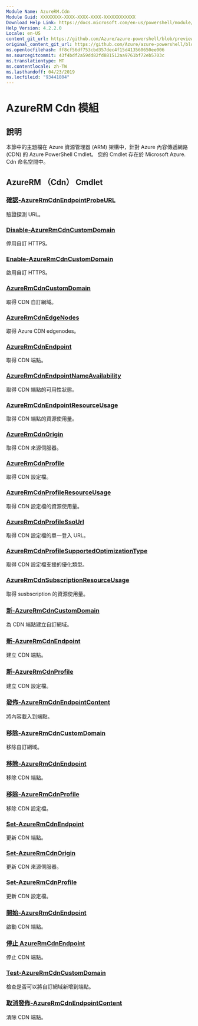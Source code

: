 ```yaml
---
Module Name: AzureRM.Cdn
Module Guid: XXXXXXXX-XXXX-XXXX-XXXX-XXXXXXXXXXXX
Download Help Link: https://docs.microsoft.com/en-us/powershell/module/azurerm.cdn
Help Version: 4.2.2.0
Locale: en-US
content_git_url: https://github.com/Azure/azure-powershell/blob/preview/src/ResourceManager/Cdn/Commands.Cdn/help/AzureRM.Cdn.md
original_content_git_url: https://github.com/Azure/azure-powershell/blob/preview/src/ResourceManager/Cdn/Commands.Cdn/help/AzureRM.Cdn.md
ms.openlocfilehash: ff8cf56df753cbd357dec4f15d413560650ee006
ms.sourcegitcommit: 43f4bdf2a59dd82fd881512aa9761bf72eb5703c
ms.translationtype: MT
ms.contentlocale: zh-TW
ms.lasthandoff: 04/23/2019
ms.locfileid: "93441804"
---
```

# AzureRM Cdn 模組
## 說明
本節中的主題檔在 Azure 資源管理器 (ARM) 架構中，針對 Azure 內容傳遞網路 (CDN) 的 Azure PowerShell Cmdlet。 您的 Cmdlet 存在於 Microsoft Azure. Cdn 命名空間中。

## AzureRM （Cdn） Cmdlet
### [確認-AzureRmCdnEndpointProbeURL](Confirm-AzureRmCdnEndpointProbeURL.md)
驗證探測 URL。

### [Disable-AzureRmCdnCustomDomain](Disable-AzureRmCdnCustomDomain.md)
停用自訂 HTTPS。

### [Enable-AzureRmCdnCustomDomain](Enable-AzureRmCdnCustomDomain.md)
啟用自訂 HTTPS。

### [AzureRmCdnCustomDomain](Get-AzureRmCdnCustomDomain.md)
取得 CDN 自訂網域。

### [AzureRmCdnEdgeNodes](Get-AzureRmCdnEdgeNodes.md)
取得 Azure CDN edgenodes。

### [AzureRmCdnEndpoint](Get-AzureRmCdnEndpoint.md)
取得 CDN 端點。

### [AzureRmCdnEndpointNameAvailability](Get-AzureRmCdnEndpointNameAvailability.md)
取得 CDN 端點的可用性狀態。

### [AzureRmCdnEndpointResourceUsage](Get-AzureRmCdnEndpointResourceUsage.md)
取得 CDN 端點的資源使用量。

### [AzureRmCdnOrigin](Get-AzureRmCdnOrigin.md)
取得 CDN 來源伺服器。

### [AzureRmCdnProfile](Get-AzureRmCdnProfile.md)
取得 CDN 設定檔。

### [AzureRmCdnProfileResourceUsage](Get-AzureRmCdnProfileResourceUsage.md)
取得 CDN 設定檔的資源使用量。

### [AzureRmCdnProfileSsoUrl](Get-AzureRmCdnProfileSsoUrl.md)
取得 CDN 設定檔的單一登入 URL。

### [AzureRmCdnProfileSupportedOptimizationType](Get-AzureRmCdnProfileSupportedOptimizationType.md)
取得 CDN 設定檔支援的優化類型。

### [AzureRmCdnSubscriptionResourceUsage](Get-AzureRmCdnSubscriptionResourceUsage.md)
取得 susbscription 的資源使用量。

### [新-AzureRmCdnCustomDomain](New-AzureRmCdnCustomDomain.md)
為 CDN 端點建立自訂網域。

### [新-AzureRmCdnEndpoint](New-AzureRmCdnEndpoint.md)
建立 CDN 端點。

### [新-AzureRmCdnProfile](New-AzureRmCdnProfile.md)
建立 CDN 設定檔。

### [發佈-AzureRmCdnEndpointContent](Publish-AzureRmCdnEndpointContent.md)
將內容載入到端點。

### [移除-AzureRmCdnCustomDomain](Remove-AzureRmCdnCustomDomain.md)
移除自訂網域。

### [移除-AzureRmCdnEndpoint](Remove-AzureRmCdnEndpoint.md)
移除 CDN 端點。

### [移除-AzureRmCdnProfile](Remove-AzureRmCdnProfile.md)
移除 CDN 設定檔。

### [Set-AzureRmCdnEndpoint](Set-AzureRmCdnEndpoint.md)
更新 CDN 端點。

### [Set-AzureRmCdnOrigin](Set-AzureRmCdnOrigin.md)
更新 CDN 來源伺服器。

### [Set-AzureRmCdnProfile](Set-AzureRmCdnProfile.md)
更新 CDN 設定檔。

### [開始-AzureRmCdnEndpoint](Start-AzureRmCdnEndpoint.md)
啟動 CDN 端點。

### [停止 AzureRmCdnEndpoint](Stop-AzureRmCdnEndpoint.md)
停止 CDN 端點。

### [Test-AzureRmCdnCustomDomain](Test-AzureRmCdnCustomDomain.md)
檢查是否可以將自訂網域新增到端點。

### [取消發佈-AzureRmCdnEndpointContent](Unpublish-AzureRmCdnEndpointContent.md)
清除 CDN 端點。

